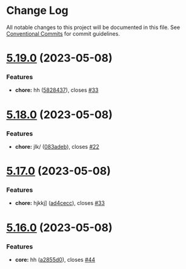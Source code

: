 # Change Log

All notable changes to this project will be documented in this file.
See [Conventional Commits](https://conventionalcommits.org) for commit guidelines.

# [5.19.0](https://github.com/sourcefuse/loopback4-microservice-catalog/compare/search-element-dont-use@5.18.0...search-element-dont-use@5.19.0) (2023-05-08)


### Features

* **chore:** hh ([5828437](https://github.com/sourcefuse/loopback4-microservice-catalog/commit/58284375876f30018b355a21e526d2864a9ad9de)), closes [#33](https://github.com/sourcefuse/loopback4-microservice-catalog/issues/33)





# [5.18.0](https://github.com/sourcefuse/loopback4-microservice-catalog/compare/search-element-dont-use@5.17.0...search-element-dont-use@5.18.0) (2023-05-08)


### Features

* **chore:** jlk/ ([083adeb](https://github.com/sourcefuse/loopback4-microservice-catalog/commit/083adeb6e8a5f7612b219a2b2c48535147133ee3)), closes [#22](https://github.com/sourcefuse/loopback4-microservice-catalog/issues/22)





# [5.17.0](https://github.com/sourcefuse/loopback4-microservice-catalog/compare/search-element-dont-use@5.16.0...search-element-dont-use@5.17.0) (2023-05-08)


### Features

* **chore:** hjkkj] ([ad4cecc](https://github.com/sourcefuse/loopback4-microservice-catalog/commit/ad4ceccd4b203d42b07491c7f46ec98968618989)), closes [#33](https://github.com/sourcefuse/loopback4-microservice-catalog/issues/33)





# [5.16.0](https://github.com/sourcefuse/loopback4-microservice-catalog/compare/search-element-dont-use@5.15.0...search-element-dont-use@5.16.0) (2023-05-08)


### Features

* **core:** hh ([a2855d0](https://github.com/sourcefuse/loopback4-microservice-catalog/commit/a2855d02214242dc9b0cfff244de845f85f3322e)), closes [#44](https://github.com/sourcefuse/loopback4-microservice-catalog/issues/44)

